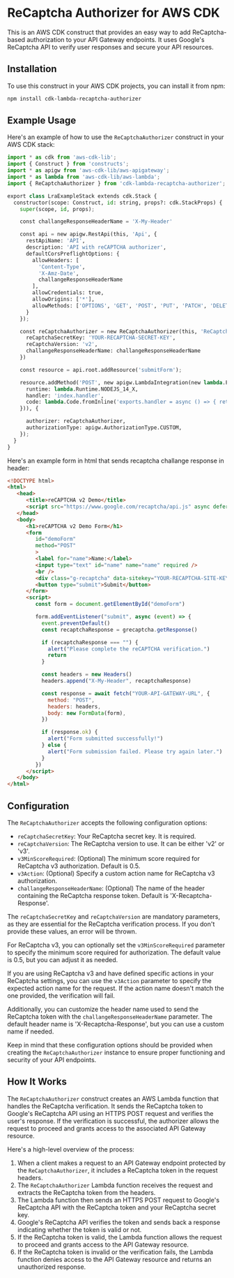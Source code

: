 # ReCaptcha Authorizer for AWS CDK

This is an AWS CDK construct that provides an easy way to add ReCaptcha-based authorization
to your API Gateway endpoints. It uses Google's ReCaptcha API to verify user responses and
secure your API resources.

## Installation

To use this construct in your AWS CDK projects, you can install it from npm:

```bash
npm install cdk-lambda-recaptcha-authorizer
```

## Example Usage

Here's an example of how to use the `ReCaptchaAuthorizer` construct in your AWS CDK stack:

```python
import * as cdk from 'aws-cdk-lib';
import { Construct } from 'constructs';
import * as apigw from 'aws-cdk-lib/aws-apigateway';
import * as lambda from 'aws-cdk-lib/aws-lambda';
import { ReCaptchaAuthorizer } from 'cdk-lambda-recaptcha-authorizer';

export class LraExampleStack extends cdk.Stack {
  constructor(scope: Construct, id: string, props?: cdk.StackProps) {
    super(scope, id, props);

    const challangeResponseHeaderName = 'X-My-Header'

    const api = new apigw.RestApi(this, 'Api', {
      restApiName: 'API',
      description: 'API with reCAPTCHA authorizer',
      defaultCorsPreflightOptions: {
        allowHeaders: [
          'Content-Type',
          'X-Amz-Date',
          challangeResponseHeaderName
        ],
        allowCredentials: true,
        allowOrigins: ['*'],
        allowMethods: ['OPTIONS', 'GET', 'POST', 'PUT', 'PATCH', 'DELETE'],
      }
    });

    const reCaptchaAuthorizer = new ReCaptchaAuthorizer(this, 'ReCaptchaAuthorizer', {
      reCaptchaSecretKey: 'YOUR-RECAPTCHA-SECRET-KEY',
      reCaptchaVersion: 'v2',
      challangeResponseHeaderName: challangeResponseHeaderName
    })

    const resource = api.root.addResource('submitForm');

    resource.addMethod('POST', new apigw.LambdaIntegration(new lambda.Function(this, 'Lambda', {
      runtime: lambda.Runtime.NODEJS_14_X,
      handler: 'index.handler',
      code: lambda.Code.fromInline('exports.handler = async () => { return { statusCode: 200, body: "Hello World!" }; };'),
    })), {

      authorizer: reCaptchaAuthorizer,
      authorizationType: apigw.AuthorizationType.CUSTOM,
    });
  }
}
```

Here's an example form in html that sends recaptcha challange response in header:

```html
<!DOCTYPE html>
<html>
   <head>
      <title>reCAPTCHA v2 Demo</title>
      <script src="https://www.google.com/recaptcha/api.js" async defer></script>
   </head>
   <body>
      <h1>reCAPTCHA v2 Demo Form</h1>
      <form
         id="demoForm"
         method="POST"
         >
         <label for="name">Name:</label>
         <input type="text" id="name" name="name" required />
         <br />
         <div class="g-recaptcha" data-sitekey="YOUR-RECAPTCHA-SITE-KEY"></div>
         <button type="submit">Submit</button>
      </form>
      <script>
         const form = document.getElementById("demoForm")

         form.addEventListener("submit", async (event) => {
           event.preventDefault()
           const recaptchaResponse = grecaptcha.getResponse()

           if (recaptchaResponse === "") {
             alert("Please complete the reCAPTCHA verification.")
             return
           }

           const headers = new Headers()
           headers.append("X-My-Header", recaptchaResponse)

           const response = await fetch("YOUR-API-GATEWAY-URL", {
             method: "POST",
             headers: headers,
             body: new FormData(form),
           })

           if (response.ok) {
             alert("Form submitted successfully!")
           } else {
             alert("Form submission failed. Please try again later.")
           }
         })
      </script>
   </body>
</html>
```

## Configuration

The `ReCaptchaAuthorizer` accepts the following configuration options:

* `reCaptchaSecretKey`: Your ReCaptcha secret key. It is required.
* `reCaptchaVersion`: The ReCaptcha version to use. It can be either 'v2' or 'v3'.
* `v3MinScoreRequired`: (Optional) The minimum score required for ReCaptcha v3 authorization. Default is 0.5.
* `v3Action`: (Optional) Specify a custom action name for ReCaptcha v3 authorization.
* `challangeResponseHeaderName`: (Optional) The name of the header containing the
  ReCaptcha response token. Default is 'X-Recaptcha-Response'.

The `reCaptchaSecretKey` and `reCaptchaVersion` are mandatory parameters, as they are essential
for the ReCaptcha verification process. If you don't provide these values, an error will be thrown.

For ReCaptcha v3, you can optionally set the `v3MinScoreRequired` parameter to specify the minimum
score required for authorization. The default value is 0.5, but you can adjust it as needed.

If you are using ReCaptcha v3 and have defined specific actions in your ReCaptcha settings,
you can use the `v3Action` parameter to specify the expected action name for the request.
If the action name doesn't match the one provided, the verification will fail.

Additionally, you can customize the header name used to send the ReCaptcha token
with the `challangeResponseHeaderName` parameter. The default header name is 'X-Recaptcha-Response',
but you can use a custom name if needed.

Keep in mind that these configuration options should be provided when creating the `ReCaptchaAuthorizer`
instance to ensure proper functioning and security of your API endpoints.

## How It Works

The `ReCaptchaAuthorizer` construct creates an AWS Lambda function that handles the ReCaptcha verification.
It sends the ReCaptcha token to Google's ReCaptcha API using an HTTPS POST request and verifies
the user's response. If the verification is successful, the authorizer allows the request to proceed
and grants access to the associated API Gateway resource.

Here's a high-level overview of the process:

1. When a client makes a request to an API Gateway endpoint protected by the `ReCaptchaAuthorizer`,
   it includes a ReCaptcha token in the request headers.
2. The `ReCaptchaAuthorizer` Lambda function receives the request and extracts the ReCaptcha
   token from the headers.
3. The Lambda function then sends an HTTPS POST request to Google's ReCaptcha API with the
   ReCaptcha token and your ReCaptcha secret key.
4. Google's ReCaptcha API verifies the token and sends back a response indicating whether
   the token is valid or not.
5. If the ReCaptcha token is valid, the Lambda function allows the request to proceed
   and grants access to the API Gateway resource.
6. If the ReCaptcha token is invalid or the verification fails, the Lambda function
   denies access to the API Gateway resource and returns an unauthorized response.
